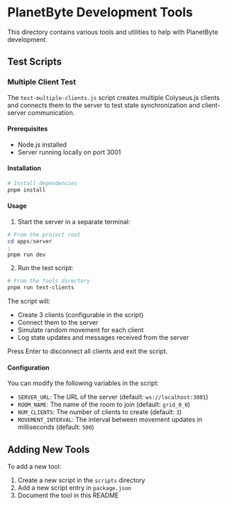 # PlanetByte Development Tools

This directory contains various tools and utilities to help with PlanetByte development.

## Test Scripts

### Multiple Client Test

The `test-multiple-clients.js` script creates multiple Colyseus.js clients and connects them to the server to test state synchronization and client-server communication.

#### Prerequisites

- Node.js installed
- Server running locally on port 3001

#### Installation

```bash
# Install dependencies
pnpm install
```

#### Usage

1. Start the server in a separate terminal:

```powershell
# From the project root
cd apps/server
;
pnpm run dev
```

2. Run the test script:

```powershell
# From the tools directory
pnpm run test-clients
```

The script will:
- Create 3 clients (configurable in the script)
- Connect them to the server
- Simulate random movement for each client
- Log state updates and messages received from the server

Press Enter to disconnect all clients and exit the script.

#### Configuration

You can modify the following variables in the script:

- `SERVER_URL`: The URL of the server (default: `ws://localhost:3001`)
- `ROOM_NAME`: The name of the room to join (default: `grid_0_0`)
- `NUM_CLIENTS`: The number of clients to create (default: `3`)
- `MOVEMENT_INTERVAL`: The interval between movement updates in milliseconds (default: `500`)

## Adding New Tools

To add a new tool:

1. Create a new script in the `scripts` directory
2. Add a new script entry in `package.json`
3. Document the tool in this README
